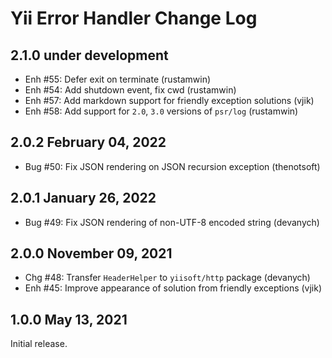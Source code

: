 # Yii Error Handler Change Log

## 2.1.0 under development

- Enh #55: Defer exit on terminate (rustamwin)
- Enh #54: Add shutdown event, fix cwd (rustamwin)
- Enh #57: Add markdown support for friendly exception solutions (vjik)
- Enh #58: Add support for `2.0`, `3.0` versions of `psr/log` (rustamwin)

## 2.0.2 February 04, 2022

- Bug #50: Fix JSON rendering on JSON recursion exception (thenotsoft)

## 2.0.1 January 26, 2022

- Bug #49: Fix JSON rendering of non-UTF-8 encoded string (devanych)

## 2.0.0 November 09, 2021

- Chg #48: Transfer `HeaderHelper` to `yiisoft/http` package (devanych)
- Enh #45: Improve appearance of solution from friendly exceptions (vjik)

## 1.0.0 May 13, 2021

Initial release.
